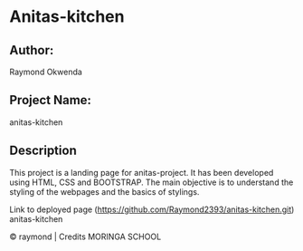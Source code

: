 # Anitas-kitchen

Author:
------
Raymond Okwenda

Project Name:
--------
anitas-kitchen

Description 
----------------------------

This project is a landing page for anitas-project. It has been developed using HTML, CSS and BOOTSTRAP. The main objective is to understand the styling of the webpages and the basics of stylings.

Link to deployed page (https://github.com/Raymond2393/anitas-kitchen.git) anitas-kitchen

© raymond  | Credits MORINGA SCHOOL
